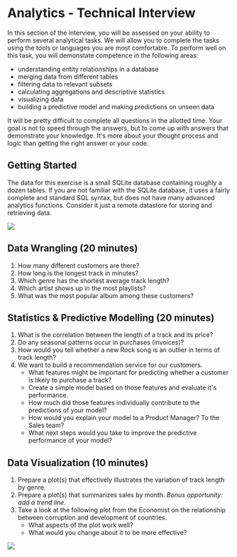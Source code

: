 # Analytics - Technical Interview

In this section of the interview, you will be assessed on your ability to perform several analytical tasks. We will allow you to complete the tasks using the tools or languages you are most comfortable. To perform well on this task, you will demonstate competence in the following areas:

* understanding entity relationships in a database
* merging data from different tables
* filtering data to relevant subsets
* calculating aggregations and descriptive statistics
* visualizing data
* building a predictive model and making predictions on unseen data

It will be pretty difficult to complete all questions in the allotted time. Your goal is not to speed through the answers, but to come up with answers that demonstrate your knowledge. It's more about your thought process and logic than getting the right answer or your code.


## Getting Started

The data for this exercise is a small SQLite database containing roughly a dozen tables. If you are not familiar with the SQLite database, it uses a fairly complete and standard SQL syntax, but does not have many advanced analytics functions. Consider it just a remote datastore for storing and retrieving data. 

![](db-diagram.png)

## Data Wrangling (20 minutes)

1. How many different customers are there?
2. How long is the longest track in minutes?
3. Which genre has the shortest average track length?
4. Which artist shows up in the most playlists?
5. What was the most popular album among these customers?


## Statistics & Predictive Modelling (20 minutes)

1. What is the correlation between the length of a track and its price?
2. Do any seasonal patterns occur in purchases (invoices)?
3. How would you tell whether a new Rock song is an outlier in terms of track length?
4. We want to build a recommendation service for our customers. 
    * What features might be important for predicting whether a customer is likely to purchase a track? 
    * Create a simple model based on those features and evaluate it's performance. 
    * How much did those features individually contribute to the predictions of your model?
    * How would you explain your model to a Product Manager? To the Sales team?
    * What next steps would you take to improve the predictive performance of your model?


## Data Visualization (10 minutes)

1. Prepare a plot(s) that effectively illustrates the variation of track length by genre.
2. Prepare a plot(s) that summarizes sales by month. *Bonus opportunity: add a trend line.*
3. Take a look at the following plot from the Economist on the relationship between corruption and development of countries. 
    * What aspects of the plot work well?  
    * What would you change about it to be more effective?

![](https://cdn.static-economist.com/sites/default/files/20111210_WOC210.gif)


